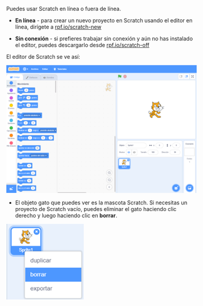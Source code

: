 Puedes usar Scratch en línea o fuera de línea.

+ **En línea** - para crear un nuevo proyecto en Scratch usando el editor en línea, dirígete a <a href="http://rpf.io/scratch-new" target="_blank">rpf.io/scratch-new</a>

+ **Sin conexión** - si prefieres trabajar sin conexión y aún no has instalado el editor, puedes descargarlo desde <a href="http://rpf.io/scratch-off" target="_blank">rpf.io/scratch-off</a>

El editor de Scratch se ve así:

![captura de pantalla](images/scratch-editor.png)

+ El objeto gato que puedes ver es la mascota Scratch. Si necesitas un proyecto de Scratch vacío, puedes eliminar el gato haciendo clic derecho y luego haciendo clic en **borrar**.

![captura de pantalla](images/delete.png)